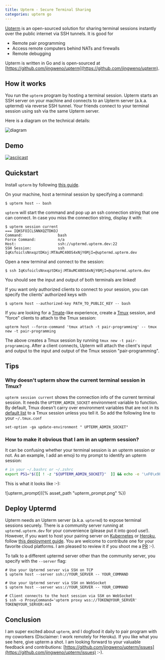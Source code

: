 ```yaml
---
title: Upterm - Secure Terminal Sharing
categories: upterm go
---
```


[Upterm](https://upterm.dev) is an open-sourced solution for sharing terminal sessions instantly over the public internet via SSH tunnels.
It is good for

* Remote pair programming
* Access remote computers behind NATs and firewalls
* Remote debugging

Upterm is written in Go and is open-sourced at [https://github.com/jingweno/upterm](https://github.com/jingweno/upterm).

## How it works

You run the `upterm` program by hosting a terminal session.
Upterm starts an SSH server on your machine and connects to an Upterm server (a.k.a. uptermd) via reverse SSH tunnel.
Your friends connect to your terminal session using ssh via the same Upterm server.

Here is a diagram on the technical details:

![diagram](https://raw.githubusercontent.com/jingweno/upterm/gh-pages/upterm-flowchart.svg?sanitize=true)

## Demo

[![asciicast](https://asciinema.org/a/LTwpMqvvV98eo3ueZHoifLHf7.svg)](https://asciinema.org/a/LTwpMqvvV98eo3ueZHoifLHf7)

## Quickstart

Install `upterm` by following [this guide](https://github.com/jingweno/upterm#installation).

On your machine, host a terminal session by specifying a command:

```
$ upterm host -- bash
```

`upterm` will start the command and pop up an ssh connection string that one can connect.
In case you miss the connection string, display it with:

```
$ upterm session current
=== IQKSFOICLSNNXQZTDKOJ
Command:                bash
Force Command:          n/a
Host:                   ssh://uptermd.upterm.dev:22
SSH Session:            ssh IqKsfoiclsNnxqztDKoj:MTAuMC40OS4xNjY6MjI=@uptermd.upterm.dev
```

Open a new terminal and connect to the session:

```
$ ssh IqKsfoiclsNnxqztDKoj:MTAuMC40OS4xNjY6MjI=@uptermd.upterm.dev
```

You should see the input and output of both terminals are linked!

If you want only authorized clients to connect to your session, you can specify the clients' authorized keys with

```
$ upterm host --authorized-key PATH_TO_PUBLIC_KEY -- bash
```

If you are looking for a [Tmate](https://tmate.io)-like experience, create a [Tmux](https://github.com/tmux/tmux) session, and "force" clients to attach to the Tmux session:

```
upterm host --force-command 'tmux attach -t pair-programming' -- tmux new -t pair-programming
```

The above creates a Tmux session by running `tmux new -t pair-programming`.
After a client connects, Upterm will attach the client's input and output to the input and output of the Tmux session "pair-programming".

## Tips

### Why doesn't upterm show the current terminal session in Tmux?

`upterm session current` shows the connection info of the current terminal session.
It needs the `UPTERM_ADMIN_SOCKET` environment variable to function.
By default, Tmux doesn't carry over environment variables that are not in its [default list](http://man.openbsd.org/i386/tmux.1#GLOBAL_AND_SESSION_ENVIRONMENT) to a Tmux session unless you tell it.
So add the following line to your `~/.tmux.conf`

```
set-option -ga update-environment " UPTERM_ADMIN_SOCKET"
```

### How to make it obvious that I am in an upterm session?

It can be confusing whether your terminal session is an upterm session or not.
As an example, I add an emoji to my prompt to identify an upterm session:

```bash
# in your ~/.bashrc or ~/.zshrc 
export PS1="$([[ ! -z "${UPTERM_ADMIN_SOCKET}"  ]] && echo -e '\xF0\x9F\x86\x99 ')$PS1" # Add an emoji
```

This is what it looks like :-):

![upterm_prompt]({% asset_path "upterm_prompt.png" %})

## Deploy Uptermd

Upterm needs an Upterm server (a.k.a. `uptermd`) to expose terminal sessions securely.
There is a community server running at `uptermd.upterm.dev` for your convenience (please put it into good use!).
However, if you want to host your pairing server on [Kubernetes](https://kubernetes.io/) or [Heroku](https://heroku.com), follow [this deployment guide](https://github.com/jingweno/upterm#how-it-works).
You are welcome to contribute one for your favorite cloud platforms.
I am pleased to review it if you shoot me a [PR](https://github.com/jingweno/upterm/pulls) :-).

To talk to a different uptermd server other than the community server, you specify with the `--server` flag:

```
# Use your Uptermd server via SSH on TCP
$ upterm host --server ssh://YOUR_SERVER -- YOUR_COMMAND

# Use your Uptermd server via SSH on WebSocket
$ upterm host --server wss://YOUR_SERVER -- YOUR_COMMAND

# Client connects to the host session via SSH on WebSocket
$ ssh -o ProxyCommand='upterm proxy wss://TOKEN@YOUR_SERVER' TOKEN@YOUR_SERVER:443
```

## Conclusion

I am super excited about `upterm`, and I dogfood it daily to pair program with my coworkers (Disclaimer: I work remotely for Heroku).
If you like what you see here, give upterm a shot.
I am looking forward to your valuable feedback and contributions: [https://github.com/jingweno/upterm/issues](https://github.com/jingweno/upterm/issues) :-). 
